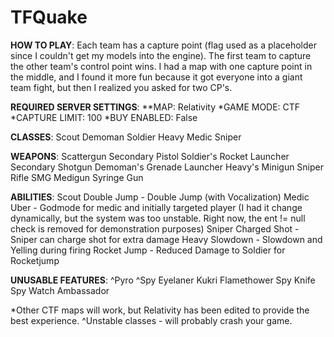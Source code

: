 # TFQuake

**HOW TO PLAY**:
Each team has a capture point (flag used as a placeholder since I couldn't get my models into the engine). The first team to capture the other team's control point wins. I had a map with one capture point in the middle, and I found it more fun because it got everyone into a giant team fight, but then I realized you asked for two CP's.

**REQUIRED SERVER SETTINGS**:
**MAP: Relativity 
*GAME MODE: CTF
*CAPTURE LIMIT: 100
*BUY ENABLED: False

**CLASSES**:
Scout
Demoman
Soldier
Heavy
Medic
Sniper

**WEAPONS**:
Scattergun
Secondary Pistol
Soldier's Rocket Launcher
Secondary Shotgun
Demoman's Grenade Launcher
Heavy's Minigun
Sniper Rifle
SMG
Medigun
Syringe Gun

**ABILITIES**:
Scout Double Jump - Double Jump (with Vocalization)
Medic Uber - Godmode for medic and initially targeted player (I had it change dynamically, but the system was too unstable. Right now, the ent != null check is removed for demonstration purposes)
Sniper Charged Shot - Sniper can charge shot for extra damage
Heavy Slowdown - Slowdown and Yelling during firing
Rocket Jump - Reduced Damage to Soldier for Rocketjump
 
**UNUSABLE FEATURES**:
^Pyro
^Spy
Eyelaner
Kukri
Flamethower
Spy Knife
Spy Watch
Ambassador

*Other CTF maps will work, but Relativity has been edited to provide the best experience.
^Unstable classes - will probably crash your game.
